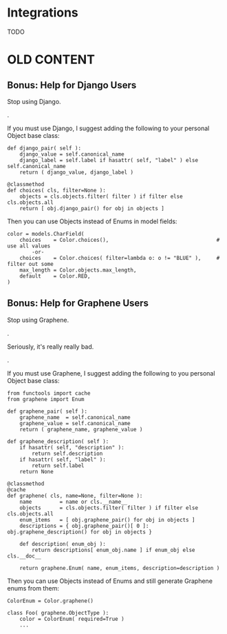 # Integrations

TODO

# OLD CONTENT

## Bonus: Help for Django Users

Stop using Django.

.

If you must use Django, I suggest adding the following to your personal Object base class:

    def django_pair( self ):
        django_value = self.canonical_name
        django_label = self.label if hasattr( self, "label" ) else self.canonical_name
        return ( django_value, django_label )

    @classmethod
    def choices( cls, filter=None ):
        objects = cls.objects.filter( filter ) if filter else cls.objects.all
        return [ obj.django_pair() for obj in objects ]

Then you can use Objects instead of Enums in model fields:

    color = models.CharField(
        choices    = Color.choices(),                                   # use all values
            -or-
        choices    = Color.choices( filter=lambda o: o != "BLUE" ),     # filter out some
        max_length = Color.objects.max_length,
        default    = Color.RED,
    )

## Bonus: Help for Graphene Users

Stop using Graphene.

.

Seriously, it's really really bad.

.

If you must use Graphene, I suggest adding the following to you personal Object base class:

    from functools import cache
    from graphene import Enum

    def graphene_pair( self ):
        graphene_name  = self.canonical_name
        graphene_value = self.canonical_name
        return ( graphene_name, graphene_value )

    def graphene_description( self ):
        if hasattr( self, "description" ):
            return self.description
        if hasattr( self, "label" ):
            return self.label
        return None

    @classmethod
    @cache
    def graphene( cls, name=None, filter=None ):
        name         = name or cls.__name__
        objects      = cls.objects.filter( filter ) if filter else cls.objects.all
        enum_items   = [ obj.graphene_pair() for obj in objects ]
        descriptions = { obj.graphene_pair()[ 0 ]: obj.graphene_description() for obj in objects }

        def description( enum_obj ):
            return descriptions[ enum_obj.name ] if enum_obj else cls.__doc__

        return graphene.Enum( name, enum_items, description=description )

Then you can use Objects instead of Enums and still generate Graphene enums from them:

    ColorEnum = Color.graphene()

    class Foo( graphene.ObjectType ):
        color = ColorEnum( required=True )
        ...
